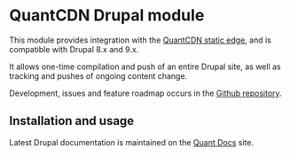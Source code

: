 # QuantCDN Drupal module

This module provides integration with the [QuantCDN static edge](https://www.quantcdn.io), and is compatible with Drupal 8.x and 9.x.

It allows one-time compilation and push of an entire Drupal site, as well as tracking and pushes of ongoing content change.

Development, issues and feature roadmap occurs in the [Github repository](https://github.com/quantcdn/drupal).

## Installation and usage

Latest Drupal documentation is maintained on the [Quant Docs](https://docs.quantcdn.io/docs/integrations/drupal) site.
